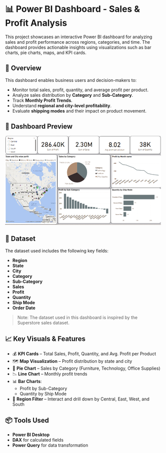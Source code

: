 # 📊 Power BI Dashboard - Sales & Profit Analysis

This project showcases an interactive Power BI dashboard for analyzing sales and profit performance across regions, categories, and time. The dashboard provides actionable insights using visualizations such as bar charts, pie charts, maps, and KPI cards.

## 🚀 Overview

This dashboard enables business users and decision-makers to:

- Monitor total sales, profit, quantity, and average profit per product.
- Analyze sales distribution by **Category** and **Sub-Category**.
- Track **Monthly Profit Trends**.
- Understand **regional and city-level profitability**.
- Evaluate **shipping modes** and their impact on product movement.

## 📸 Dashboard Preview

![Dashboard Preview](./Capture.PNG)

## 📂 Dataset

The dataset used includes the following key fields:

- **Region**
- **State**
- **City**
- **Category**
- **Sub-Category**
- **Sales**
- **Profit**
- **Quantity**
- **Ship Mode**
- **Order Date**

> Note: The dataset used in this dashboard is inspired by the Superstore sales dataset.

## 📈 Key Visuals & Features

- 💰 **KPI Cards** – Total Sales, Profit, Quantity, and Avg. Profit per Product
- 🗺️ **Map Visualization** – Profit distribution by state and city
- 🧩 **Pie Chart** – Sales by Category (Furniture, Technology, Office Supplies)
- 📉 **Line Chart** – Monthly profit trends
- 📊 **Bar Charts**:
  - Profit by Sub-Category
  - Quantity by Ship Mode
- 🧭 **Region Filter** – Interact and drill down by Central, East, West, and South

## 📦 Tools Used

- **Power BI Desktop**
- **DAX** for calculated fields
- **Power Query** for data transformation

